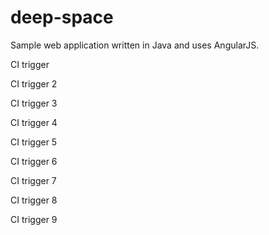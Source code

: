 # deep-space
Sample web application written in Java and uses AngularJS.

CI trigger

CI trigger 2

CI trigger 3

CI trigger 4

CI trigger 5

CI trigger 6

CI trigger 7

CI trigger 8

CI trigger 9
